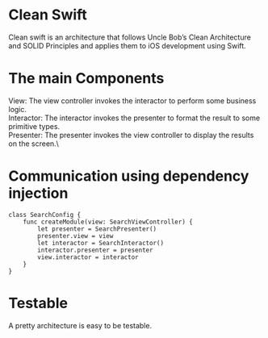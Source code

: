 # Clean Swift

Clean swift is an architecture that follows Uncle Bob’s Clean Architecture and SOLID Principles and applies them to iOS development using Swift.

# The main Components

View: The view controller invokes the interactor to perform some business logic.\
Interactor: The interactor invokes the presenter to format the result to some primitive types.\
Presenter: The presenter invokes the view controller to display the results on the screen.\

# Communication using dependency injection
```
class SearchConfig {
    func createModule(view: SearchViewController) {
        let presenter = SearchPresenter()
        presenter.view = view
        let interactor = SearchInteractor()
        interactor.presenter = presenter
        view.interactor = interactor
    }
}
``` 

# Testable 
A pretty architecture is easy to be testable.

